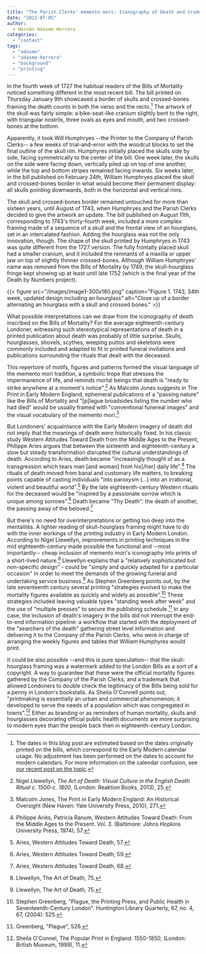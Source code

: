 ```yaml
---
title: "The Parish Clerks' memento mori: Iconography of Death and trademark in The London Bills of Mortality, 1727-1752"
date: "2022-07-05"
author:
  - Hernán Adasme Herrera
categories: 
  - "context"
tags: 
  - "adasme"
  - "adasme-herrera"
  - "background"
  - "printing"
---
```


In the fourth week of 1727 the habitual readers of the Bills of Mortality noticed something different in the most recent bill. The bill printed on Thursday January 9th showcased a border of skulls and crossed-bones framing the death counts in both the verso and the recto.[^1] The artwork of the skull was fairly simple: a bike-seat-like cranium slightly bent to the right, with triangular nostrils, three ovals as eyes and mouth, and two crossed-bones at the bottom.

Apparently, it took Will Humphryes --the Printer to the Company of Parish Clerks-- a few weeks of trial-and-error with the woodcut blocks to set the final outline of the skull rim. Humphyres initially placed the skulls side by side, facing symmetrically to the center of the bill. One week later, the skulls on the side were facing down, vertically piled up on top of one another, while the top and bottom stripes remained facing inwards. Six weeks later, in the bill published on February 24th, William Humphryes placed the skull and crossed-bones border in what would become their permanent display: all skulls pointing downwards, both in the horizontal and vertical rims.

The skull and crossed-bones border remained untouched for more than sixteen years, until August of 1743, when Humphryes and the Parish Clerks decided to give the artwork an update. The bill published on August 11th, corresponding to 1743's thirty-fourth week, included a more complex framing made of a sequence of a skull and the frontal view of an hourglass, set in an intercalated fashion. Adding the hourglass was not the only innovation, though. The shape of the skull printed by Humphryes in 1743 was quite different from the 1727 version. The fully frontally placed skull had a smaller cranium, and it included the remnants of a maxilla or upper jaw on top of slightly thinner crossed-bones. Although William Humphryes' name was removed from the Bills of Mortality by 1749, the skull-hourglass fringe kept showing up at least until late 1752 (which is the final year of the Death by Numbers project).

{{< figure src="/images/image1-300x180.png" caption="Figure 1. 1743, 34th week, updated design including an hourglass" alt="Close up of a border alternating an hourglass with a skull and crossed bones." >}}

What possible interpretations can we draw from the iconography of death inscribed on the Bills of Mortality? For the average eighteenth-century Londoner, witnessing such stereotypical representations of death in a printed publication about death was probably of little surprise. Skulls, hourglasses, shovels, scythes, weeping puttos and skeletons were commonly included and adapted to fit in printed funeral invitations and publications surrounding the rituals that dealt with the deceased.

This repertoire of motifs, figures and patterns formed the visual language of the memento mori tradition, a symbolic trope that stresses the impermanence of life, and reminds mortal beings that death is "ready to strike anywhere at a moment's notice".[^2] As Malcolm Jones suggests in The Print in Early Modern England, ephemeral publications of a "passing nature" like the Bills of Mortality and "[p]lague broadsides listing the number who had died" would be usually framed with "conventional funereal images" and the visual vocabulary of the memento mori.[^3]

But Londoners' acquaintance with the Early Modern imagery of death did not imply that the meanings of death were historically fixed. In his classic study Western Attitudes Toward Death from the Middle Ages to the Present, Philippe Aries argues that between the sixteenth and eighteenth-century a slow but steady transformation disrupted the cultural understandings of death. According to Aries, death became "increasingly thought of as a transgression which tears man [and woman] from his[/her] daily life".[^4] The rituals of death moved from banal and customary life matters, to breaking points capable of casting individuals "into paroxysm (...) into an irrational, violent and beautiful world".[^5] By the late eighteenth-century Western rituals for the deceased would be "inspired by a passionate sorrow which is unique among sorrows".[^6] Death became "Thy Death": the death of another, the passing away of the beloved.[^7]

But there's no need for overinterpretations or getting too deep into the mentalités. A lighter reading of skull-hourglass framing might have to do with the inner workings of the printing industry in Early Modern London. According to Nigel Llewellyn, improvements in printing techniques in the mid eighteenth-century made possible the functional and --most importantly-- cheap inclusion of memento mori's iconography into prints of a short-lived nature.[^8] Llewellyn explains that a "relatively sophisticated but non-specific design" - could be "simply and quickly adapted for a particular occasion" in order to meet the demands of the growing funeral and undertaking service business.[^9] As Stephen Greenberg points out, by the late seventeenth century several printing "strategies evolved to make the mortality figures available as quickly and widely as possible".[^10] These strategies included leaving valuable types "standing week after week" and the use of "multiple presses" to secure the publishing schedule.[^11] In any case, the inclusion of death's imagery in the bills did not interrupt the end-to-end information pipeline: a workflow that started with the deployment of the "searchers of the death" gathering street level information and delivering it to the Company of the Parish Clerks, who were in charge of arranging the weekly figures and tables that William Humphyres would print.

It could be also possible --and this is pure speculation-- that the skull-hourglass framing was a watermark added to the London Bills as a sort of a copyright. A way to guarantee that these were the official mortality figures gathered by the Company of the Parish Clerks, and a trademark that allowed Londoners to double check the legitimacy of the Bills being sold for a penny in London's bookstalls. As Sheila O'Connell points out, "printmaking is essentially an urban and commercial phenomenon; it developed to serve the needs of a population which was congregated in towns".[^12] Either as branding or as reminders of human mortality, skulls and hourglasses decorating official public health documents are more surprising to modern eyes than the people back then in eighteenth-century London.

[^1]: The dates in this blog post are estimated based on the dates originally printed on the bills, which correspond to the Early Modern calendar usage. No adjustment has been performed on the dates to account for modern calendars. For more information on the calendar confusion, see [our recent post on the topic](https://deathbynumbers.org/2022/02/14/confusion-of-calendars/).

[^2]: Nigel Llewellyn, _The Art of Death: Visual Culture in the English Death Ritual c. 1500-c. 1800_, (London: Reaktion Books, 2013), 25.

[^3]: Malcolm Jones, The Print in Early Modern England: An Historical Oversight (New Haven: Yale University Press, 2010), 271.

[^4]: Philippe Ariès, Patricia Ranum, Western Attitudes Toward Death: From the Middle Ages to the Present. Vol. 3. (Baltimore: Johns Hopkins University Press, 1974), 57.

[^5]: Aries, Western Attitudes Toward Death, 57.

[^6]: Aries, Western Attitudes Toward Death, 59.

[^7]: Aries, Western Attitudes Toward Death, 68.

[^8]: Llewellyn, The Art of Death, 75.

[^9]: Llewellyn, The Art of Death, 75.

[^10]: Stephen Greenberg, "Plague, the Printing Press, and Public Health in Seventeenth-Century London". Huntington Library Quarterly, 67, no. 4, 67, (2004): 525. 

[^11]: Greenberg, "Plague", 526.

[^12]: Sheila O'Connel, The Popular Print in England: 1550-1850, (London: British Museum, 1999), 11.
